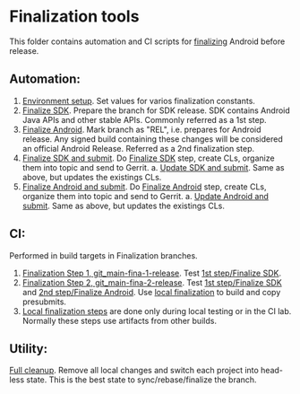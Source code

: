 # Finalization tools
This folder contains automation and CI scripts for [finalizing](https://go/android-finalization) Android before release.

## Automation:
1. [Environment setup](./environment.sh). Set values for varios finalization constants.
2. [Finalize SDK](./finalize-aidl-vndk-sdk-resources.sh). Prepare the branch for SDK release. SDK contains Android Java APIs and other stable APIs. Commonly referred as a 1st step.
3. [Finalize Android](./finalize-sdk-rel.sh). Mark branch as "REL", i.e. prepares for Android release. Any signed build containing these changes will be considered an official Android Release. Referred as a 2nd finalization step.
4. [Finalize SDK and submit](./step-1.sh). Do [Finalize SDK](./finalize-aidl-vndk-sdk-resources.sh) step, create CLs, organize them into topic and send to Gerrit.
  a. [Update SDK and submit](./update-step-1.sh). Same as above, but updates the existings CLs.
5. [Finalize Android and submit](./step-2.sh). Do [Finalize Android](./finalize-sdk-rel.sh) step, create  CLs, organize them into topic and send to Gerrit.
  a. [Update Android and submit](./update-step-2.sh). Same as above, but updates the existings CLs.

## CI:
Performed in build targets in Finalization branches.
1. [Finalization Step 1, git_main-fina-1-release](https://android-build.corp.google.com/build_explorer/branch/git_main-fina-1-release). Test [1st step/Finalize SDK](./finalize-aidl-vndk-sdk-resources.sh).
3. [Finalization Step 2, git_main-fina-2-release](https://android-build.corp.google.com/build_explorer/branch/git_main-fina-2-release). Test [1st step/Finalize SDK](./finalize-aidl-vndk-sdk-resources.sh) and [2nd step/Finalize Android](./finalize-sdk-rel.sh). Use [local finalization](./localonly-steps.sh) to build and copy presubmits.
5. [Local finalization steps](./localonly-steps.sh) are done only during local testing or in the CI lab. Normally these steps use artifacts from other builds.

## Utility:
[Full cleanup](./cleanup.sh). Remove all local changes and switch each project into head-less state. This is the best state to sync/rebase/finalize the branch.

